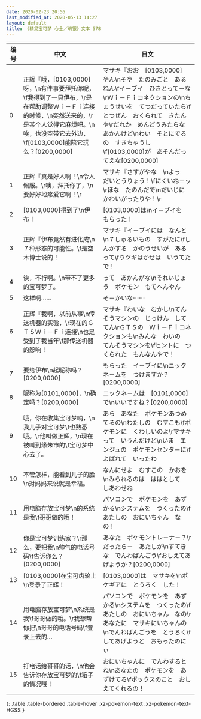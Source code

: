```yaml
---
date: 2020-02-23 20:56
last_modified_at: 2020-05-13 14:27
layout: default
title: 《精灵宝可梦 心金／魂银》文本 578
---
```

| 编号 | 中文 | 日文 |
| ---- | ---- | ---- |
| 0 | 正辉『哦，[0103,0000]呀，\n有件事要拜托你呢，\f我得到了一只伊布，\r是在帮助调整Ｗｉ－Ｆｉ连接的时候，\n突然送来的，\r是某个人觉得它麻烦吧。\n唉，也没空带它去外边，\f[0103,0000]能陪它玩么？[0200,0000] | マサキ『おお　[0103,0000]　やん\nそや　たのみごと　あるねん\fイ－ブイ　ひきとって－な\rＷｉ－Ｆｉコネクションの\nちょうせいを　てつだっていたら\fとつぜん　おくられて　きたんや\rだれか　めんどうみたらな　あかんけど\nわい　そとにでるの　すきちゃうし\f[0103,0000]が　あそんだってえな[0200,0000] |
| 1 | 正辉『真是好人啊！\n令人佩服。\r噢，拜托你了，\n要好好地疼爱它啊！\r | マサキ『さすがやな　\nよっ　だいとうりょう！\fにくいね－ッ\rほな　たのんだで\nだいじに　かわいがったりや！\r |
| 2 | [0103,0000]得到了\n伊布！ | [0103,0000]は\nイ－ブイを　もらった！ |
| 3 | 正辉『伊布竟然有进化成\n７种形态的可能性。\f是空木博士说的！ | マサキ『イ－ブイには　なんと\n７しゅるいもの　すがたに\fしんかする　かのうせいが　あるって\fウツギはかせは　いうてたで！ |
| 4 | 诶，不行啊。\n带不了更多的宝可梦了。 | って　あかんがな\nそれいじょう　ポケモン　もてへんやん |
| 5 | 这样啊…… | そ－かいな⋯⋯ |
| 6 | 正辉『我啊，以前从事\n传送机器的实验，\r现在的ＧＴＳＷｉ－Ｆｉ连接\n也是受到了我当年\f那传送机器的影响！ | マサキ『わいな　むかし\nてんそうマシンの　じっけん　しててん\rＧＴＳの　Ｗｉ－Ｆｉコネクションも\nみんな　わいの　てんそうマシンを\fヒントに　つくられた　もんなんやで！ |
| 7 | 要给伊布\n起昵称吗？[0200,0000] | もらった　イ－ブイに\nニックネ－ムを　つけますか？[0200,0000] |
| 8 | 昵称为[0101,0000]，\n确定吗？[0200,0000] | ニックネ－ムは　[0101,0000]で\nいいですね？[0200,0000] |
| 9 | 哦，你在收集宝可梦呐，\n我儿子对宝可梦\f也熟悉哦。\r他叫做正辉，\n现在被叫到缘朱市的\f宝可梦中心去了。 | あら　あなた　ポケモンあつめてるの\nわたしの　むすこも\fポケモンに　くわしいのよ\rマサキって　いうんだけど\nいま　エンジュの　ポケモンセンタ－に\fよばれて　いったわ |
| 10 | 不管怎样，能看到儿子的脸\n对妈妈来说就是幸福。 | なんにせよ　むすこの　かおを\nみられるのは　ははとして　しあわせね |
| 11 | 用电脑存放宝可梦\n的系统是我\f哥哥做的哦！ | パソコンで　ポケモンを　あずかる\nシステムを　つくったの\fあたしの　おにいちゃん　なの！ |
| 12 | 你是宝可梦训练家？\r那么，要把我\n帅气的电话号码\f告诉你么？[0200,0000] | あなた　ポケモントレ－ナ－？\rだったら－　あたしが\nすてきな　でんわばんごう\fおしえてあげようか？[0200,0000] |
| 13 | [0103,0000]在宝可齿轮上\n登录了正辉！ | [0103,0000]は　マサキを\nポケギアに　とうろく　した！ |
| 14 | 用电脑存放宝可梦\n系统是我\f哥哥做的哦。\r我想帮你把\n哥哥的电话号码\f登录上去的… | パソコンで　ポケモンを　あずかる\nシステムを　つくったの\fあたしの　おにいちゃん　なの\rあなたに　マサキにいちゃんの\nでんわばんごうを　とうろく\fしてあげようと　おもったのにぃ |
| 15 | 打电话给哥哥的话，\n他会告诉你存放宝可梦的\f箱子的情况哦！ | おにいちゃんに　でんわするとね\nあなたの　ポケモンを　あずけてる\fボックスのこと　おしえてくれるの！ |
{: .table .table-bordered .table-hover .xz-pokemon-text .xz-pokemon-text-HGSS }